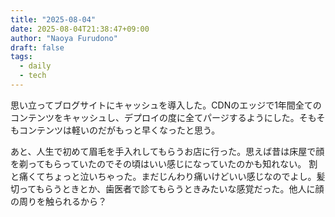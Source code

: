 ```yaml
---
title: "2025-08-04"
date: 2025-08-04T21:38:47+09:00
author: "Naoya Furudono"
draft: false
tags:
  - daily
  - tech
---
```


思い立ってブログサイトにキャッシュを導入した。CDNのエッジで1年間全てのコンテンツをキャッシュし、デプロイの度に全てパージするようにした。そもそもコンテンツは軽いのだがもっと早くなったと思う。

あと、人生で初めて眉毛を手入れしてもらうお店に行った。思えば昔は床屋で顔を剃ってもらっていたのでその頃はいい感じになっていたのかも知れない。
割と痛くてちょっと泣いちゃった。まだじんわり痛いけどいい感じなのでよし。髪切ってもらうときとか、歯医者で診てもらうときみたいな感覚だった。他人に顔の周りを触られるから？
